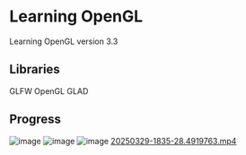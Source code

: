 # Learning OpenGL

Learning OpenGL version 3.3

## Libraries

GLFW
OpenGL
GLAD

## Progress
![image](https://github.com/user-attachments/assets/290b5d2e-3c92-4429-a85a-39f9f85a3c15)
![image](https://github.com/user-attachments/assets/c93a7379-4d6b-4116-bf5b-b88606b5e703)
![image](https://github.com/user-attachments/assets/0e8b2137-2a04-48dc-906d-e158a3e33b5b)
[20250329-1835-28.4919763.mp4](../../AppData/Local/Packages/Microsoft.ScreenSketch_8wekyb3d8bbwe/TempState/Recordings/20250329-1835-28.4919763.mp4)
